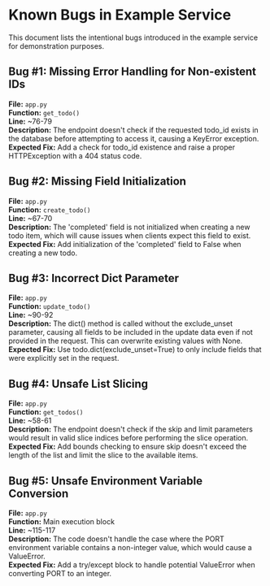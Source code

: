 # Known Bugs in Example Service

This document lists the intentional bugs introduced in the example service for demonstration purposes.

## Bug #1: Missing Error Handling for Non-existent IDs

**File:** `app.py`  
**Function:** `get_todo()`  
**Line:** ~76-79  
**Description:** The endpoint doesn't check if the requested todo_id exists in the database before attempting to access it, causing a KeyError exception.  
**Expected Fix:** Add a check for todo_id existence and raise a proper HTTPException with a 404 status code.

## Bug #2: Missing Field Initialization

**File:** `app.py`  
**Function:** `create_todo()`  
**Line:** ~67-70  
**Description:** The 'completed' field is not initialized when creating a new todo item, which will cause issues when clients expect this field to exist.  
**Expected Fix:** Add initialization of the 'completed' field to False when creating a new todo.

## Bug #3: Incorrect Dict Parameter

**File:** `app.py`  
**Function:** `update_todo()`  
**Line:** ~90-92  
**Description:** The dict() method is called without the exclude_unset parameter, causing all fields to be included in the update data even if not provided in the request. This can overwrite existing values with None.  
**Expected Fix:** Use todo.dict(exclude_unset=True) to only include fields that were explicitly set in the request.

## Bug #4: Unsafe List Slicing

**File:** `app.py`  
**Function:** `get_todos()`  
**Line:** ~58-61  
**Description:** The endpoint doesn't check if the skip and limit parameters would result in valid slice indices before performing the slice operation.  
**Expected Fix:** Add bounds checking to ensure skip doesn't exceed the length of the list and limit the slice to the available items.

## Bug #5: Unsafe Environment Variable Conversion

**File:** `app.py`  
**Function:** Main execution block  
**Line:** ~115-117  
**Description:** The code doesn't handle the case where the PORT environment variable contains a non-integer value, which would cause a ValueError.  
**Expected Fix:** Add a try/except block to handle potential ValueError when converting PORT to an integer.